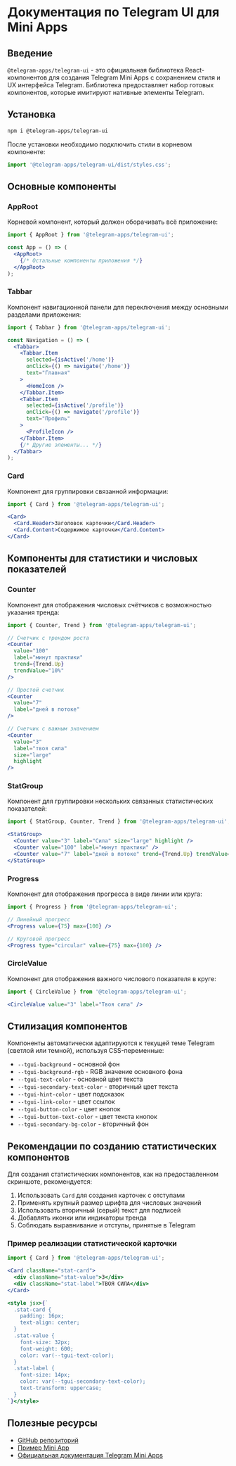 # Документация по Telegram UI для Mini Apps

## Введение

`@telegram-apps/telegram-ui` - это официальная библиотека React-компонентов для создания Telegram Mini Apps с сохранением стиля и UX интерфейса Telegram. Библиотека предоставляет набор готовых компонентов, которые имитируют нативные элементы Telegram.

## Установка

```bash
npm i @telegram-apps/telegram-ui
```

После установки необходимо подключить стили в корневом компоненте:

```jsx
import '@telegram-apps/telegram-ui/dist/styles.css';
```

## Основные компоненты

### AppRoot

Корневой компонент, который должен оборачивать всё приложение:

```jsx
import { AppRoot } from '@telegram-apps/telegram-ui';

const App = () => (
  <AppRoot>
    {/* Остальные компоненты приложения */}
  </AppRoot>
);
```

### Tabbar

Компонент навигационной панели для переключения между основными разделами приложения:

```jsx
import { Tabbar } from '@telegram-apps/telegram-ui';

const Navigation = () => (
  <Tabbar>
    <Tabbar.Item 
      selected={isActive('/home')} 
      onClick={() => navigate('/home')}
      text="Главная"
    >
      <HomeIcon />
    </Tabbar.Item>
    <Tabbar.Item 
      selected={isActive('/profile')} 
      onClick={() => navigate('/profile')}
      text="Профиль"
    >
      <ProfileIcon />
    </Tabbar.Item>
    {/* Другие элементы... */}
  </Tabbar>
);
```

### Card

Компонент для группировки связанной информации:

```jsx
import { Card } from '@telegram-apps/telegram-ui';

<Card>
  <Card.Header>Заголовок карточки</Card.Header>
  <Card.Content>Содержимое карточки</Card.Content>
</Card>
```

## Компоненты для статистики и числовых показателей

### Counter

Компонент для отображения числовых счётчиков с возможностью указания тренда:

```jsx
import { Counter, Trend } from '@telegram-apps/telegram-ui';

// Счетчик с трендом роста
<Counter 
  value="100" 
  label="минут практики" 
  trend={Trend.Up} 
  trendValue="10%"
/>

// Простой счетчик
<Counter 
  value="7" 
  label="дней в потоке" 
/>

// Счетчик с важным значением
<Counter 
  value="3" 
  label="твоя сила" 
  size="large" 
  highlight
/>
```

### StatGroup

Компонент для группировки нескольких связанных статистических показателей:

```jsx
import { StatGroup, Counter, Trend } from '@telegram-apps/telegram-ui';

<StatGroup>
  <Counter value="3" label="Сила" size="large" highlight />
  <Counter value="100" label="минут практики" />
  <Counter value="7" label="дней в потоке" trend={Trend.Up} trendValue="2" />
</StatGroup>
```

### Progress

Компонент для отображения прогресса в виде линии или круга:

```jsx
import { Progress } from '@telegram-apps/telegram-ui';

// Линейный прогресс
<Progress value={75} max={100} />

// Круговой прогресс
<Progress type="circular" value={75} max={100} />
```

### CircleValue

Компонент для отображения важного числового показателя в круге:

```jsx
import { CircleValue } from '@telegram-apps/telegram-ui';

<CircleValue value="3" label="Твоя сила" />
```

## Стилизация компонентов

Компоненты автоматически адаптируются к текущей теме Telegram (светлой или темной), используя CSS-переменные:

- `--tgui-background` - основной фон
- `--tgui-background-rgb` - RGB значение основного фона
- `--tgui-text-color` - основной цвет текста
- `--tgui-secondary-text-color` - вторичный цвет текста
- `--tgui-hint-color` - цвет подсказок
- `--tgui-link-color` - цвет ссылок
- `--tgui-button-color` - цвет кнопок
- `--tgui-button-text-color` - цвет текста кнопок
- `--tgui-secondary-bg-color` - вторичный фон

## Рекомендации по созданию статистических компонентов

Для создания статистических компонентов, как на предоставленном скриншоте, рекомендуется:

1. Использовать `Card` для создания карточек с отступами
2. Применять крупный размер шрифта для числовых значений
3. Использовать вторичный (серый) текст для подписей
4. Добавлять иконки или индикаторы тренда
5. Соблюдать выравнивание и отступы, принятые в Telegram

### Пример реализации статистической карточки

```jsx
import { Card } from '@telegram-apps/telegram-ui';

<Card className="stat-card">
  <div className="stat-value">3</div>
  <div className="stat-label">ТВОЯ СИЛА</div>
</Card>

<style jsx>{`
  .stat-card {
    padding: 16px;
    text-align: center;
  }
  .stat-value {
    font-size: 32px;
    font-weight: 600;
    color: var(--tgui-text-color);
  }
  .stat-label {
    font-size: 14px;
    color: var(--tgui-secondary-text-color);
    text-transform: uppercase;
  }
`}</style>
```

## Полезные ресурсы

- [GitHub репозиторий](https://github.com/Telegram-Mini-Apps/TelegramUI)
- [Пример Mini App](https://github.com/Telegram-Mini-Apps/TGUI-Example)
- [Официальная документация Telegram Mini Apps](https://ton.org/mini-apps) 